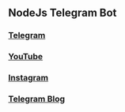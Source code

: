 ## NodeJs Telegram Bot

### [Telegram](https://t.me/SaidqodirxonUz)

### [YouTube](https://youtube.com/@SaidqodirxonUz)

### [Instagram](https://instagram.com/SaidqodirxonUz)

### [Telegram Blog](https://t.me/RealCoderUz)
